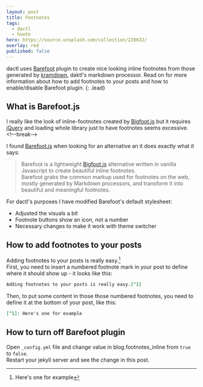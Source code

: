 ```yaml
---
layout: post
title: Footnotes
tags:
  - dactl
  - howto
hero: https://source.unsplash.com/collection/228632/
overlay: red
published: false
---
```


dactl uses [Barefoot](https://github.com/philgruneich/barefoot) plugin to create nice looking inline footnotes from those generated by [kramdown](https://kramdown.gettalong.org/), daktl's markdown processor.
Read on for more information about how to add footnotes to your posts and how to enable/disable Barefoot plugin.
{: .lead}

## What is Barefoot.js
I really like the look of inline-footnotes created by [Bigfoot.js](https://github.com/lemonmade/bigfoot) but it requires [jQuery](http://jquery.com/) and loading whole library just to have footnotes seems excessive.
<!–-break-–>

I found [Barefoot.js](https://github.com/philgruneich/barefoot) when looking for an alternative an it does exactly what it says:

>Barefoot is a lightweight [Bigfoot.js](https://github.com/lemonmade/bigfoot) alternative written in vanilla Javascript to create beautiful inline footnotes.  
Barefoot grabs the common markup used for footnotes on the web, mostly generated by Markdown processors, and transform it into beautiful and meaningful footnotes.

For dactl's purposes I have modified Barefoot's default stylesheet:
* Adjusted the visuals a bit
* Footnote buttons show an icon, not a number
* Necessary changes to make it work with theme switcher

## How to add footnotes to your posts
Adding footnotes to your posts is really easy.[^1]  
First, you need to insert a numbered footnote mark in your post to define where it should show up - it looks like this:
```markdown
Adding footnotes to your posts is really easy.[^1]
```

Then, to put some content in those those numbered footnotes, you need to define it at the bottom of your post, like this:
```markdown
[^1]: Here's one for example
```

## How to turn off Barefoot plugin
Open `_config.yml` file and change value in blog.footnotes_inline from `true` to `false`.  
Restart your jekyll server and see the change in this post.

[^1]: Here's one for example
